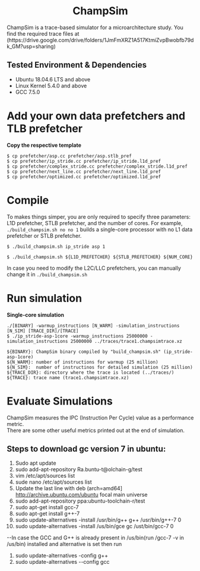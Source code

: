 <p align="center">
  <h1 align="center"> ChampSim </h1>
  <p> ChampSim is a trace-based simulator for a microarchitecture study. You find the required trace files at (https://drive.google.com/drive/folders/1JmFmXRZ1A517KtmiZvpBwobfb79dk_GM?usp=sharing) <p>
</p>

## Tested Environment & Dependencies

- Ubuntu 18.04.6 LTS and above
- Linux Kernel 5.4.0 and above
- GCC 7.5.0
  
# Add your own data prefetchers and TLB prefetcher

**Copy the respective template**
```
$ cp prefetcher/asp.cc prefetcher/asp.stlb_pref
$ cp prefetcher/ip_stride.cc prefetcher/ip_stride.l1d_pref
$ cp prefetcher/complex_stride.cc prefetcher/complex_stride.l1d_pref
$ cp prefetcher/next_line.cc prefetcher/next_line.l1d_pref
$ cp prefetcher/optimized.cc prefetcher/optimized.l1d_pref
```

# Compile

To makes things simper, you are only required to specify three parameters: L1D prefetcher, STLB prefetcher, and the number of cores. 
For example, `./build_champsim.sh no no 1` builds a single-core processor with no L1 data prefetcher or STLB prefetcher.
```
$ ./build_champsim.sh ip_stride asp 1

$ ./build_champsim.sh ${L1D_PREFETCHER} ${STLB_PREFETCHER} ${NUM_CORE}
```

In case you need to modify the L2C/LLC prefetchers, you can manually change it in `./build_champsim.sh`

# Run simulation

**Single-core simulation**
```
./[BINARY] -warmup_instructions [N_WARM] -simulation_instructions [N_SIM] [TRACE_DIR]/[TRACE]
$ ./ip_stride-asp-1core -warmup_instructions 25000000 -simulation_instructions 25000000 ../traces/trace1.champsimtrace.xz

${BINARY}: ChampSim binary compiled by "build_champsim.sh" (ip_stride-asp-1core)
${N_WARM}: number of instructions for warmup (25 million)
${N_SIM}:  number of instructinos for detailed simulation (25 million)
${TRACE_DIR}: directory where the trace is located (../traces/)
${TRACE}: trace name (trace1.champsimtrace.xz)
```

# Evaluate Simulations

ChampSim measures the IPC (Instruction Per Cycle) value as a performance metric. <br>
There are some other useful metrics printed out at the end of simulation. <be>


## Steps to download gc version 7 in ubuntu:
1. Sudo apt update
2. sudo add-apt-repository Ra.buntu-t@olchain-g/test
3. vim /etc/apt/sources list
4. sude nano /etc/apt/sources list
5. Update the last line with deb (arch=amd64] http://archive.ubuntu.com/ubuntu focal main universe
6. sudo add-apt-repository ppa:ubuntu-toolchain-r/test
7. sudo apt-get install gcc-7
8. sudo apt-get install g++-7
9. sudo update-alternatives -install /usr/bin/g++ g++ /usr/bin/g++-7 0
10. sudo update-alternatives -install /us/bin/gce gc /ust/bin/gcc-7 0
    
--In case the GCC and G++ is already present in /us/bin(run /gcc-7 -v in /us/bin) installed and alternative is set then run

1. sudo update-alternatives -config g++
2. sudo update-alternatives --config gcc
